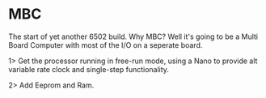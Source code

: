# MBC
The start of yet another 6502 build. Why MBC? Well it's going to be a Multi Board Computer with most of the I/O on a seperate board.

1> Get the processor running in free-run mode, using a Nano to provide alt variable rate clock and single-step functionality.

2> Add Eeprom and Ram.
